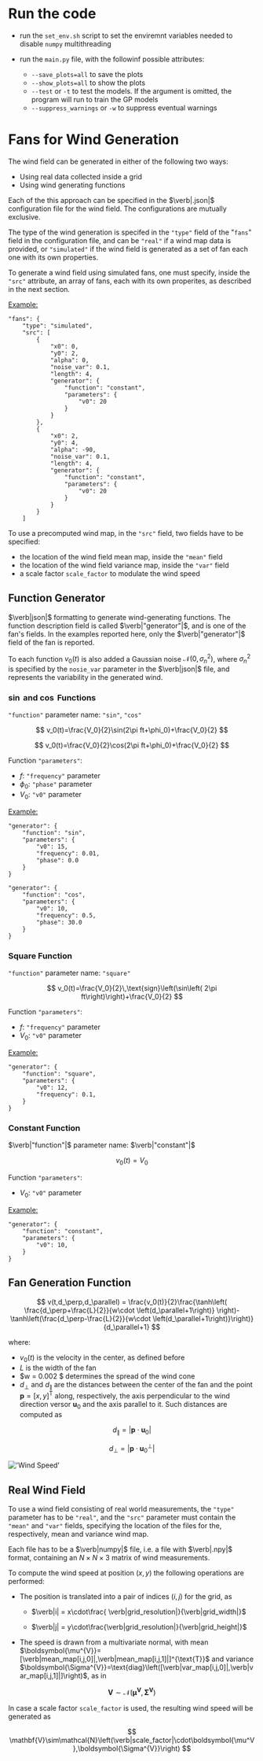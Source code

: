 # Run the code

- run the `set_env.sh` script to set the enviremnt variables needed to disable `numpy` multithreading

- run the `main.py` file, with the followinf possible attributes:
    - `--save_plots=all` to save the plots
    - `--show_plots=all` to show the plots
    - `--test` or `-t` to test the models. If the argument is omitted, the program will run to train the GP models
    - `--suppress_warnings` or `-w` to suppress eventual warnings

# Fans for Wind Generation

The wind field can be generated in either of the following two ways:
- Using real data collected inside a grid
- Using wind generating functions

Each of the this approach can be specified in the $\verb|.json|$ configuration file for the wind field. The configurations are mutually exclusive.

The type of the wind generation is specifed in the `"type"` field of the "`fans`" field in the configuration file, and can be `"real"` if a wind map data is provided, or `"simulated"` if the wind field is generated as a set of fan each one with its own properties.

To generate a wind field using simulated fans, one must specify, inside the `"src"` attribute, an array of fans, each with its own properites, as described in the next section.

<u>Example:</u>
```{json}
"fans": {
    "type": "simulated",
    "src": [
        {
            "x0": 0,
            "y0": 2,
            "alpha": 0,
            "noise_var": 0.1,
            "length": 4,
            "generator": {
                "function": "constant",
                "parameters": {
                    "v0": 20
                }
            }
        },
        {
            "x0": 2,
            "y0": 4,
            "alpha": -90,
            "noise_var": 0.1,
            "length": 4,
            "generator": {
                "function": "constant",
                "parameters": {
                    "v0": 20
                }
            }
        }
    ]
```

To use a precomputed wind map, in the `"src"` field, two fields have to be specified:
- the location of the wind field mean map, inside the `"mean"` field
- the location of the wind field variance map, inside the `"var"` field
- a scale factor `scale_factor` to modulate the wind speed

## Function Generator

$\verb|json|$ formatting to generate wind-generating functions. The function description field is called $\verb|"generator"|$, and is one of the fan's fields. In the examples reported here, only the $\verb|"generator"|$ field of the fan is reported.

To each function $v_0(t)$ is also added a Gaussian noise $\mathcal{N}(0,\sigma_n^2)$, where $\sigma_n^2$ is specified by the `nosie_var` parameter in the $\verb|json|$ file, and represents the variability in the generated wind.

### $\sin$ and $\cos$ Functions
`"function"` parameter name: `"sin"`, `"cos"`

$$
v_0(t)=\frac{V_0}{2}\sin(2\pi ft+\phi_0)+\frac{V_0}{2}
$$

$$
v_0(t)=\frac{V_0}{2}\cos(2\pi ft+\phi_0)+\frac{V_0}{2}
$$

Function `"parameters"`:
- $f$: `"frequency"` parameter
- $\phi_0$: `"phase"` parameter
- $V_0$: `"v0"` parameter

<u>Example:</u>
```{json}
"generator": {
    "function": "sin",
    "parameters": {
        "v0": 15,
        "frequency": 0.01,
        "phase": 0.0
    }
}
```
```{json}
"generator": {
    "function": "cos",
    "parameters": {
        "v0": 10,
        "frequency": 0.5,
        "phase": 30.0
    }
}
```

### Square Function
`"function"` parameter name: `"square"`

$$
    v_0(t)=\frac{V_0}{2}\,\text{sign}\left(\sin\left( 2\pi ft\right)\right)+\frac{V_0}{2}
$$

Function `"parameters"`:
- $f$: `"frequency"` parameter
- $V_0$: `"v0"` parameter

<u>Example:</u>
```{json}
"generator": {
    "function": "square",
    "parameters": {
        "v0": 12,
        "frequency": 0.1,
    }
}
```

### Constant Function
$\verb|"function"|$ parameter name: $\verb|"constant"|$

$$
    v_0(t)=V_0
$$

Function `"parameters"`:
- $V_0$: `"v0"` parameter

<u>Example:</u>
```{json}
"generator": {
    "function": "constant",
    "parameters": {
        "v0": 10,
    }
}
```

## Fan Generation Function

$$
v(t,d_\perp,d_\parallel) = \frac{v_0(t)}{2}\frac{\tanh\left( \frac{d_\perp+\frac{L}{2}}{w\cdot \left(d_\parallel+1\right)} \right)-\tanh\left(\frac{d_\perp-\frac{L}{2}}{w\cdot \left(d_\parallel+1\right)}\right)}{d_\parallel+1}
$$

where:
- $v_0(t)$ is the velocity in the center, as defined before
- $L$ is the width of the fan
- $w = 0.002 $ determines the spread of the wind cone
- $d_\perp$ and $d_\parallel$ are the distances between the center of the fan and the point $\mathbf{p}=[x,y]^{\text{T}}$ along, respectively, the axis perpendicular to the wind direction versor $\mathbf{u}_0$ and the axis parallel to it. Such distances are computed as

$$
d_\parallel=\left| \mathbf{p}\cdot\mathbf{u}_0 \right|
$$

$$
d_\perp=\left| \mathbf{p}\cdot\mathbf{u}_0^\perp \right|
$$

!['Wind Speed'](imgs/readme/fan_xyz.png)

## Real Wind Field

To use a wind field consisting of real world measurements, the `"type"` parameter has to be `"real"`, and the `"src"` parameter must contain the `"mean"` and `"var"` fields, specifying the location of the files for the, respectively, mean and variance wind map.

Each file has to be a $\verb|numpy|$ file, i.e. a file with $\verb|.npy|$ format, containing an $N\times N\times 3$ matrix of wind measurements. 

To compute the wind speed at position $(x,y)$ the following operations are performed:
- The position is translated into a pair of indices $(i,j)$ for the grid, as

    - $\verb|i| = x\cdot\frac{ \verb|grid_resolution|}{\verb|grid_width|}$

    - $\verb|j| = y\cdot\frac{\verb|grid_resolution|}{\verb|grid_height|}$

- The speed is drawn from a multivariate normal, with mean $\boldsymbol{\mu^{V}}=[\verb|mean_map[i,j,0]|,\verb|mean_map[i,j,1]|]^{\text{T}}$ and variance $\boldsymbol{\Sigma^{V}}=\text{diag}\left([\verb|var_map[i,j,0]|,\verb|var_map[i,j,1]|]\right)$, as in

$$
    \mathbf{V}\sim\mathcal{N}\left(\boldsymbol{\mu^V},\boldsymbol{\Sigma^{V}}\right)
$$

In case a scale factor `scale_factor` is used, the resulting wind speed will be generated as

$$
    \mathbf{V}\sim\mathcal{N}\left(\verb|scale_factor|\cdot\boldsymbol{\mu^V},\boldsymbol{\Sigma^{V}}\right)
$$
